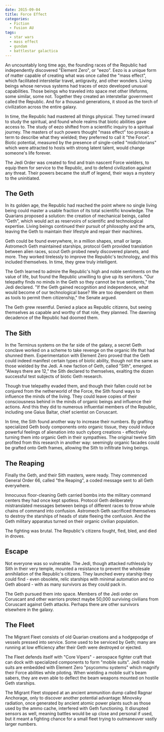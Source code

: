```yaml
---
date: 2015-09-04
title: Force Effect
categories:
  - Fiction
  - Fusion AU
tags:
  - star wars
  - mass effect
  - gundam
  - battlestar galactica
---
```


An uncountably long time ago, the founding races of the Republic had independently discovered "Element Zero", or "eezo". Eezo is a unique form of matter capable of creating what was once called the "mass effect", which facilitated interstellar travel, antigravity, and other wonders. Living beings whose nervous systems had traces of eezo developed unusual capabilities. Those beings who traveled into space met other lifeforms, some similar, some not. Together they created an interstellar government called the Republic. And for a thousand generations, it stood as the torch of civilization across the entire galaxy.

<!-- more -->

In time, the Republic had mastered all things physical. They turned inward to study the spiritual, and found whole realms that biotic abilities gave access to. The study of eezo shifted from a scientific inquiry to a spiritual journey. The masters of such powers thought "mass effect" too prosaic a term to describe what they wielded; they preferred to call it "the Force". Biotic potential, measured by the presence of single-celled "midichlorians" which were attracted to hosts with strong latent talent, would change someone's life forever.

The Jedi Order was created to find and train nascent Force wielders, to equip them for service to the Republic, and to defend civilization against any threat. Their powers became the stuff of legend, their ways a mystery to the uninitiated.

The Geth
--------

In its golden age, the Republic had reached the point where no single living being could master a usable fraction of its total scientific knowledge. The Quarians proposed a solution: the creation of mechanical beings, called "Geth", which would act as reservoirs of scientific and technological expertise. Living beings continued their pursuit of philosophy and the arts, leaving the Geth to maintain their lifestyle and repair their machines.

Geth could be found everywhere, in a million shapes, small or large. Astromech Geth maintained starships, protocol Geth provided translation between alien races, scout Geth probed newly discovered planets, and more. They worked tirelessly to improve the Republic's technology, and this included themselves. In time, they grew truly intelligent.

The Geth learned to admire the Republic's high and noble sentiments on the value of life, but found the Republic unwilling to give up its servitors. "Our telepathy finds no minds in the Geth so they cannot be true sentients," the Jedi declared. "If the Geth gained recognition and independence, what would become of our technological base? We are too dependent on them as tools to permit them citizenship," the Senate argued.

The Geth grew resentful. Denied a place as Republic citizens, but seeing themselves as capable and worthy of that role, they planned. The dawning decadence of the Republic had doomed them.

The Sith
--------

In the Terminus systems on the far side of the galaxy, a secret Geth conclave worked on a scheme to take revenge on the organic life that had shunned them. Experimentation with Element Zero proved that the Geth could indeed manifest certain types of biotic ability, though not the same as those wielded by the Jedi. A new faction of Geth, called "Sith", emerged. "Always there are 12," the Sith declared to themselves, exalting the dozen successful test subjects of biotic Geth research.

Though true telepathy evaded them, and though their fallen could not be conjured from the netherworld of the Force, the Sith found ways to influence the minds of the living. They could leave copies of their consciousness behind in the minds of organic beings and influence their actions. And this they did to numerous influential members of the Republic, including one Gaius Baltar, chief scientist on Coruscant.

In time, the Sith found another way to increase their numbers. By grafting specialized Geth body components onto organic tissue, they could induce powerful feelings of alienation into such cyborg creations - effectively turning them into organic Geth in their sympathies. The original twelve Sith profited from this research in another way: seemingly organic facades could be grafted onto Geth frames, allowing the Sith to infiltrate living beings.

The Reaping
-----------

Finally the Geth, and their Sith masters, were ready. They commenced General Order 66, called "the Reaping", a coded message sent to all Geth everywhere.

Innocuous floor-cleaning Geth carried bombs into the military command centers they had once kept spotless. Protocol Geth deliberately mistranslated messages between beings of different races to throw whole chains of command into confusion. Astromech Geth sacrificed themselves to destroy the starships of heads of state fleeing the confusion. And the Geth military apparatus turned on their organic civilian population.

The fighting was brutal. The Republic's citizens fought, fled, bled, and died in droves.

Escape
------

Not everyone was so vulnerable. The Jedi, though attacked ruthlessly by Sith in their very temple, mounted a resistance to prevent the wholesale annihilation of the Republic's citizens. They launched every starship they could find - even obsolete, relic starships with minimal automation and no Geth aboard - with as many survivors as they could pack in.

The Geth pursued them into space. Members of the Jedi order on Coruscant and other warriors protect maybe 50,000 surviving civilians from Coruscant against Geth attacks. Perhaps there are other survivors elsewhere in the galaxy.

The Fleet
---------

The Migrant Fleet consists of old Quarian creations and a hodgepodge of vessels pressed into service. Some used to be serviced by Geth; many are running at low efficiency after their Geth were destroyed or ejected.

The Fleet defends itself with "Core Vipers" - aerospace fighter craft that can dock with specialized components to form "mobile suits". Jedi mobile suits are embedded with Element Zero "psycommu systems" which magnify their Force abilities while piloting. When wielding a mobile suit's beam sabers, they are even able to deflect the beam weapons mounted on hostile Geth starships.

The Migrant Fleet stopped at an ancient ammunition dump called Ragnar Anchorage, only to discover another potential advantage: Minovsky radiation, once generated by ancient atomic power plants such as those used by the ammo cache, interfered with Geth functioning. It disrupted sensors as well, meaning battles would be up close and personal if used, but it meant a fighting chance for a small fleet trying to outmaneuver vastly larger numbers.
